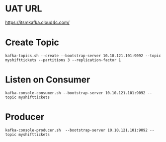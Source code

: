 # UAT URL
https://itsmkafka.cloud4c.com/

# Create Topic
```
kafka-topics.sh --create --bootstrap-server 10.10.121.101:9092 --topic myshifttickets --partitions 3 --replication-factor 1
```

# Listen on Consumer
```
kafka-console-consumer.sh --bootstrap-server 10.10.121.101:9092 --topic myshifttickets
```

# Producer
```
kafka-console-producer.sh  --bootstrap-server 10.10.121.101:9092 --topic myshifttickets
```